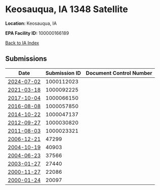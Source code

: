 # Keosauqua, IA 1348 Satellite

**Location:** Keosauqua, IA

**EPA Facility ID:** 100000166189

[Back to IA Index](../../index.md)

## Submissions

| Date | Submission ID | Document Control Number |
|------|--------------|-------------------------|
| [2024-07-02](submissions/1000112023.md) | 1000112023 |  |
| [2021-03-18](submissions/1000092225.md) | 1000092225 |  |
| [2017-10-04](submissions/1000066150.md) | 1000066150 |  |
| [2016-08-08](submissions/1000057850.md) | 1000057850 |  |
| [2014-10-22](submissions/1000047137.md) | 1000047137 |  |
| [2012-09-27](submissions/1000030820.md) | 1000030820 |  |
| [2011-08-03](submissions/1000023321.md) | 1000023321 |  |
| [2006-12-21](submissions/47299.md) | 47299 |  |
| [2004-10-19](submissions/40903.md) | 40903 |  |
| [2004-06-23](submissions/37566.md) | 37566 |  |
| [2003-01-27](submissions/27440.md) | 27440 |  |
| [2000-11-27](submissions/22086.md) | 22086 |  |
| [2000-01-24](submissions/20097.md) | 20097 |  |
